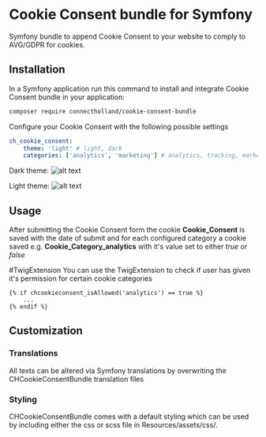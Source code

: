 # Cookie Consent bundle for Symfony
Symfony bundle to append Cookie Consent to your website to comply to AVG/GDPR for cookies.

## Installation
In a Symfony application run this command to install and integrate Cookie Consent bundle in your application:
```bash
composer require connectholland/cookie-consent-bundle
```

Configure your Cookie Consent with the following possible settings
```yaml
ch_cookie_consent:
    theme: 'light' # light, dark
    categories: ['analytics', 'marketing'] # analytics, tracking, marketing, social_media
```
Dark theme:
![alt text](https://raw.githubusercontent.com/ConnectHolland/cookie-consent-bundle/master/doc/dark_theme.png)

Light theme:
![alt text](https://raw.githubusercontent.com/ConnectHolland/cookie-consent-bundle/master/doc/light_theme.png)

## Usage
After submitting the Cookie Consent form the cookie **Cookie_Consent** is saved with the date of submit and for each configured category a cookie saved e.g. **Cookie_Category_analytics** with it's value set to either *true* or *false*

#TwigExtension
You can use the TwigExtension to check if user has given it's permission for certain cookie categories
```twig
{% if chcookieconsent_isAllowed('analytics') == true %}
    ...
{% endif %}
```

## Customization
### Translations
All texts can be altered via Symfony translations by overwriting the CHCookieConsentBundle translation files

### Styling
CHCookieConsentBundle comes with a default styling which can be used by including either the css or scss file in Resources/assets/css/.
